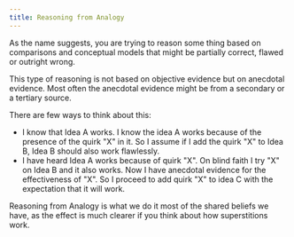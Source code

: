 ```yaml
---
title: Reasoning from Analogy
---
```


As the name suggests, you are trying to reason some thing based on comparisons and conceptual models that might be partially correct, flawed or outright wrong.

This type of reasoning is not based on objective evidence but on anecdotal evidence. Most often the anecdotal evidence might be from a secondary or a tertiary source.

There are few ways to think about this:
- I know that Idea A works. I  know the idea A works because of the presence of the quirk "X" in it. So I assume if I add the quirk "X" to Idea B, Idea B should also work flawlessly.
- I have heard Idea A works because of quirk "X". On blind faith I try "X" on Idea B and it also works. Now I have anecdotal evidence for the effectiveness of "X". So I proceed to add quirk "X" to idea C with the expectation that it will work.

Reasoning from Analogy is what we do it most of the shared beliefs we have, as the effect is much clearer if you think about how superstitions work.
